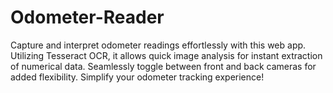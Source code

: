 # Odometer-Reader
Capture and interpret odometer readings effortlessly with this web app. Utilizing Tesseract OCR, it allows quick image analysis for instant extraction of numerical data. Seamlessly toggle between front and back cameras for added flexibility. Simplify your odometer tracking experience!
